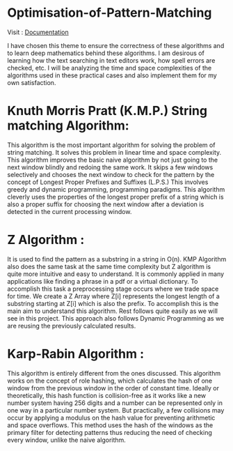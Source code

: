 # Optimisation-of-Pattern-Matching

Visit : [Documentation](https://drive.google.com/file/d/1AzBEZd2I72Sz0WjuPOL8ixdJeXt7eOcb/view?usp=sharing)

I have chosen this theme to ensure the correctness of these algorithms and
to learn deep mathematics behind these algorithms. I am desirous of
learning how the text searching in text editors work, how spell errors are
checked, etc. I will be analyzing the time and space complexities of the
algorithms used in these practical cases and also implement them for my
own satisfaction.


# Knuth Morris Pratt (K.M.P.) String matching Algorithm:
This algorithm is the most important algorithm for solving the problem of
string matching. It solves this problem in linear time and space complexity.
This algorithm improves the basic naive algorithm by not just going to the
next window blindly and redoing the same work. It skips a few windows
selectively and chooses the next window to check for the pattern by the
concept of Longest Proper Prefixes and Suffixes (L.P.S.) This involves
greedy and dynamic programming, programming paradigms. This
algorithm cleverly uses the properties of the longest proper prefix of a
string which is also a proper suffix for choosing the next window after a
deviation is detected in
the current processing window.

# Z Algorithm :
It is used to find the pattern as a substring in a string in O(n). KMP
Algorithm also does the same task at the same time complexity but Z
algorithm is quite more intuitive and easy to understand. It is commonly
applied in many applications like finding a phrase in a pdf or a virtual
dictionary. To accomplish this task a preprocessing stage occurs where we
trade space for time. We create a Z Array where Z[i] represents the longest
length of a substring starting at Z[i] which is also the prefix. To accomplish
this is the main aim to understand this algorithm. Rest follows quite easily
as we will see in this project. This approach also follows Dynamic
Programming as we are reusing the previously calculated results.

# Karp-Rabin Algorithm :
This algorithm is entirely different from the ones discussed. This algorithm
works on the concept of role hashing, which calculates the hash of one
window from the previous window in the order of constant time. Ideally or
theoretically, this hash function is collision-free as it works like a new
number system having 256 digits and a number can be represented only
in one way in a particular number system. But practically, a few collisions
may occur by applying a modulus on the hash value for preventing
arithmetic and space overflows. This method uses the hash of the
windows as the primary filter for detecting patterns thus reducing the need
of checking every window, unlike the naive algorithm.
